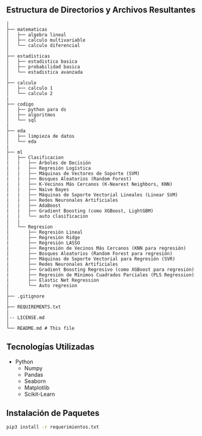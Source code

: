 ## Estructura de Directorios y Archivos Resultantes

    │
    ├── matematicas
    │   ├── algebra lineal
    │   ├── calculo multivariable
    │   └── calculo diferencial  
    │
    ├── estadisticas
    │   ├── estadistica basica
    │   ├── probabilidad basica
    │   └── estadistica avanzada
    │
    ├── calculo
    │   ├── calculo 1
    │   └── calculo 2
    |
    ├── codigo
    │   ├── python para ds
    │   ├── algoritmos
    │   └── sql
    |
    ├── eda
    │   ├── limpieza de datos
    │   └── eda
    |
    ├── ml
    │   ├── Clasificacion
    |   |   ├── Árboles de Decisión
    |   |   ├── Regresión Logística
    |   |   ├── Máquinas de Vectores de Soporte (SVM)
    |   |   ├── Bosques Aleatorios (Random Forest)
    |   |   ├── K-Vecinos Más Cercanos (K-Nearest Neighbors, KNN)
    |   |   ├── Naive Bayes
    |   |   ├── Máquinas de Soporte Vectorial Lineales (Linear SVM)
    |   |   ├── Redes Neuronales Artificiales
    |   |   ├── AdaBoost
    |   |   ├── Gradient Boosting (como XGBoost, LightGBM)
    |   |   └── auto clasificacion
    |   |
    │   └── Regresion
    |       ├── Regresión Lineal
    |       ├── Regresión Ridge
    |       ├── Regresión LASSO
    |       ├── Regresión de Vecinos Más Cercanos (KNN para regresión)
    |       ├── Bosques Aleatorios (Random Forest para regresión)
    |       ├── Máquinas de Soporte Vectorial para Regresión (SVR)
    |       ├── Redes Neuronales Artificiales
    |       ├── Gradient Boosting Regresivo (como XGBoost para regresión)
    |       ├── Regresión de Mínimos Cuadrados Parciales (PLS Regression)
    |       ├── Elastic Net Regression
    |       └── Auto regresion
    │
    ├── .gitignore
    │
    ├── REQUIREMENTS.txt
    |
    │-- LICENSE.md
    │
    └── README.md # This file

## Tecnologías Utilizadas
- Python
  - Numpy
  - Pandas
  - Seaborn
  - Matplotlib
  - Scikit-Learn

## Instalación de Paquetes
```bash
pip3 install -r requerimientos.txt
```
